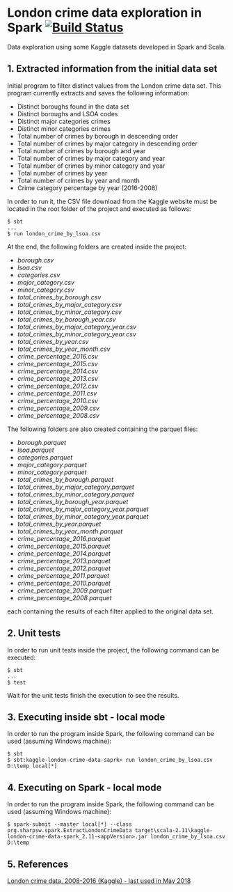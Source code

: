 # London crime data exploration in Spark  [![Build Status](https://travis-ci.org/andersonkmi/kaggle-london-crime-data-spark.svg?branch=master)](https://travis-ci.org/andersonkmi/kaggle-london-crime-data-spark)
Data exploration using some Kaggle datasets developed in Spark and Scala.

## 1. Extracted information from the initial data set

Initial program to filter distinct values from the London crime data set. This program currently
extracts and saves the following information:

* Distinct boroughs found in the data set
* Distinct boroughs and LSOA codes
* Distinct major categories crimes
* Distinct minor categories crimes
* Total number of crimes by borough in descending order
* Total number of crimes by major category in descending order
* Total number of crimes by borough and year
* Total number of crimes by major category and year
* Total number of crimes by minor category and year
* Total number of crimes by year
* Total number of crimes by year and month
* Crime category percentage by year (2016-2008)

In order to run it, the CSV file download from the Kaggle website must be located in the
root folder of the project and executed as follows:

```
$ sbt
...
$ run london_crime_by_lsoa.csv
```

At the end, the following folders are created inside the project:

* _borough.csv_
* _lsoa.csv_
* _categories.csv_
* _major_category.csv_
* _minor_category.csv_
* _total_crimes_by_borough.csv_
* _total_crimes_by_major_category.csv_
* _total_crimes_by_minor_category.csv_
* _total_crimes_by_borough_year.csv_
* _total_crimes_by_major_category_year.csv_
* _total_crimes_by_minor_category_year.csv_
* _total_crimes_by_year.csv_
* _total_crimes_by_year_month.csv_
* _crime_percentage_2016.csv_
* _crime_percentage_2015.csv_
* _crime_percentage_2014.csv_
* _crime_percentage_2013.csv_
* _crime_percentage_2012.csv_
* _crime_percentage_2011.csv_
* _crime_percentage_2010.csv_
* _crime_percentage_2009.csv_
* _crime_percentage_2008.csv_

The following folders are also created containing the parquet files:
* _borough.parquet_
* _lsoa.parquet_
* _categories.parquet_
* _major_category.parquet_
* _minor_category.parquet_
* _total_crimes_by_borough.parquet_
* _total_crimes_by_major_category.parquet_
* _total_crimes_by_minor_category.parquet_
* _total_crimes_by_borough_year.parquet_
* _total_crimes_by_major_category_year.parquet_
* _total_crimes_by_minor_category_year.parquet_
* _total_crimes_by_year.parquet_
* _total_crimes_by_year_month.parquet_
* _crime_percentage_2016.parquet_
* _crime_percentage_2015.parquet_
* _crime_percentage_2014.parquet_
* _crime_percentage_2013.parquet_
* _crime_percentage_2012.parquet_
* _crime_percentage_2011.parquet_
* _crime_percentage_2010.parquet_
* _crime_percentage_2009.parquet_
* _crime_percentage_2008.parquet_


each containing the results of each filter applied to the original data set.

## 2. Unit tests

In order to run unit tests inside the project, the following command can be executed:

```
$ sbt
...
$ test
```

Wait for the unit tests finish the execution to see the results.

## 3. Executing inside sbt - local mode
In order to run the program inside Spark, the following command can be used (assuming Windows machine):
```
$ sbt 
$ sbt:kaggle-london-crime-data-saprk> run london_crime_by_lsoa.csv D:\temp local[*]
```

## 4. Executing on Spark - local mode
In order to run the program inside Spark, the following command can be used (assuming Windows machine):
```
$ spark-submit --master local[*] --class org.sharpsw.spark.ExtractLondonCrimeData target\scala-2.11\kaggle-london-crime-data-spark_2.11-<appVersion>.jar london_crime_by_lsoa.csv D:\temp
```

## 5. References

[London crime data, 2008-2016 (Kaggle) - last used in May 2018](https://www.kaggle.com/jboysen/london-crime/data)
